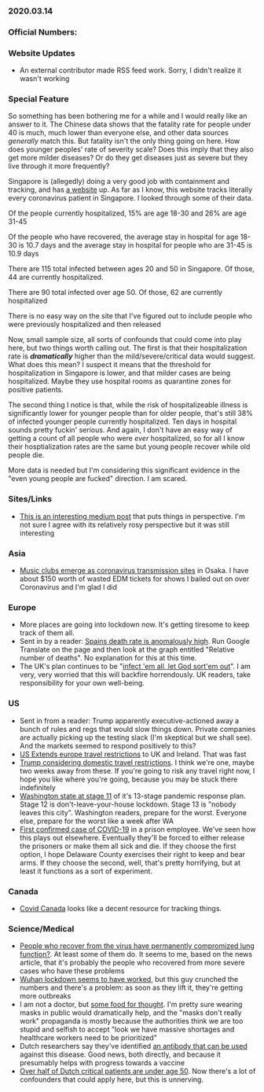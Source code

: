 ### 2020.03.14

### Official Numbers:

### Website Updates

* An external contributor made RSS feed work. Sorry, I didn't realize it
  wasn't working

### Special Feature

So something has been bothering me for a while and I would really like
an answer to it. The Chinese data shows that the fatality rate for
people under 40 is much, much lower than everyone else, and other data
sources _generally_ match this. But fatality isn't the only thing going
on here. How does younger peoples' rate of severity scale? Does this
imply that they also get more milder diseases? Or do they get diseases
just as severe but they live through it more frequently?

Singapore is (allegedly) doing a very good job with containment and
tracking, and has [a website](https://co.vid19.sg/dashboard) up. As far
as I know, this website tracks literally every coronavirus patient in
Singapore. I looked through some of their data.

Of the people currently hospitalized, 15% are age 18-30 and 26% are age 31-45

Of the people who have recovered, the average stay in hospital for age 18-30 is 10.7 days and the average stay in hospital for people who are 31-45 is 10.9 days

There are 115 total infected between ages 20 and 50 in Singapore. Of those, 44 are currently hospitalized.

There are 90 total infected over age 50. Of those, 62 are currently hospitalized

There is no easy way on the site that I've figured out to include people who were previously hospitalized and then released

Now, small sample size, all sorts of confounds that could come into play
here, but two things worth calling out. The first is that their
hospitalization rate is _**dramatically**_ higher than the
mild/severe/critical data would suggest. What does this mean? I suspect
it means that the threshold for hospitalization in Singapore is lower,
and that milder cases are being hospitalized. Maybe they use hospital
rooms as quarantine zones for positive patients.

The second thing I notice is that, while the risk of hospitalizeable
illness is significantly lower for younger people than for older people,
that's still 38% of infected younger people currently hospitalized. Ten
days in hospital sounds pretty fuckin' serious. And again, I don't have
an easy way of getting a count of all people who were _ever_
hospitalized, so for all I know their hosptialization rates are the same
but young people recover while old people die.

More data is needed but I'm considering this significant evidence in the
"even young people are fucked" direction. I am scared.

### Sites/Links

* [This is an interesting medium
  post](https://medium.com/@svscarpino/covid-19-keep-calm-and-wash-your-hands-d26993196c0aZ)
  that puts things in perspective. I'm not sure I agree with its
  relatively rosy perspective but it was still interesting

### Asia

* [Music clubs emerge as coronavirus transmission
  sites](https://de.reuters.com/article/health-coronavirus-japan-music/update-2-japans-live-music-clubs-emerge-as-new-coronavirus-transmission-sites-idINL4N2B32CF)
  in Osaka. I have about $150 worth of wasted EDM tickets for shows I
  bailed out on over Coronavirus and I'm glad I did

### Europe

* More places are going into lockdown now. It's getting tiresome to keep
  track of them all.
* Sent in by a reader: [Spains death rate is anomalously
  high](https://www.reddit.com/r/CoronavirusDACH/comments/fi4y6s/stand_20200313_grafische_aufbereitung_der/).
  Run Google Translate on the page and then look at the graph entitled
  "Relative number of deaths". No explanation for this at this time.
* The UK's plan continues to be "[infect 'em all, let God sort'em
  out](https://www.nbcnews.com/news/world/britain-takes-different-approach-coronavirus-outbreak-leaving-some-asking-why-n1157831)". I am very, very worried that this will backfire horrendously. UK readers, take responsibility for your own well-being.

### US

* Sent in from a reader: Trump apparently executive-actioned away a
  bunch of rules and regs that would slow things down. Private companies
  are actually picking up the testing slack (I'm skeptical but we shall
  see). And the markets seemed to respond positively to this?
* [US Extends europe travel
  restrictions](https://twitter.com/disclosetv/status/1238868933278674944)
  to UK and Ireland. That was fast
* [Trump considering domestic travel restrictions](https://twitter.com/trtworldnow/status/1238869506820276225?s=21).
  I think we're one, maybe two weeks away from these. If you're going to
  risk any travel right now, I hope you like where you're going, because
  you may be stuck there indefinitely
* [Washington state at stage
  11](https://twitter.com/ByMikeBaker/status/1238485594877001741) of
  it's 13-stage pandemic response plan. Stage 12 is don't-leave-your-house
  lockdown. Stage 13 is "nobody leaves this city". Washington readers,
  prepare for the worst. Everyone else, prepare for the worst like a
  week after WA
* [First confirmed case of
  COVID-19](https://twitter.com/disclosetv/status/1238882750125477888?s=09)
  in a prison employee. We've seen how this plays out elsewhere.
  Eventually they'll be forced to either release the prisoners or make
  them all sick and die. If they choose the first option, I hope
  Delaware County exercises their right to keep and bear arms. If they
  choose the second, well, that's pretty horrifying, but at least it
  functions as a sort of experiment.

### Canada

* [Covid Canada](http://www.covidcanada.ca/) looks like a decent
  resource for tracking things.

### Science/Medical

* [People who recover from the virus have permanently compromized lung
  function?](https://www.businessinsider.com/coronavirus-recovery-damage-lung-function-gasping-air-hong-kong-doctors-2020-3).
  At least some of them do. It seems to me, based on the news article,
  that it's probably the people who recovered from more severe cases who
  have these problems
* [Wuhan lockdown seems to have
  worked](https://twitter.com/AdamJKucharski/status/1238152492178976769),
  but this guy crunched the numbers and there's a problem: as soon as they
  lift it, they're getting more outbreaks
* I am not a doctor, but [some food for
  thought](https://twitter.com/startupdaemon/status/1238840667419414529).
  I'm pretty sure wearing masks in public would dramatically help, and
  the "masks don't really work" propaganda is mostly because the
  authorities think we are too stupid and selfish to accept "look we have
  massive shortages and healthcare workers need to be prioritized"
* Dutch researchers say they've identified [an antibody that can be
  used](https://nos.nl/artikel/2327076-wetenschappers-rotterdam-en-utrecht-claimen-vondst-antilichaam-tegen-corona.html)
  against this disease. Good news, both directly, and because it
  presumably helps with progress towards a vaccine
* [Over half of Dutch critical patients are under age
  50](https://twitter.com/disclosetv/status/1238952826233118728?s=09).
  Now there's a lot of confounders that could apply here, but this is
  unnerving.

